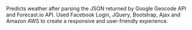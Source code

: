 Predicts weather after parsing the JSON returned by Google Geocode API and Forecast.io API. Used Facebook Login, JQuery, Bootstrap, Ajax and Amazon AWS to create a responsive and user-friendly experience.

